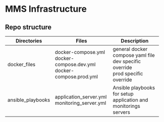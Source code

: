 # MMS Infrastructure

## Repo structure
  
| Directories       | Files                                                                   | Description                                                                         |
|-------------------|-------------------------------------------------------------------------|-------------------------------------------------------------------------------------|
| docker_files      | docker-compose.yml<br>docker-compose.dev.yml<br>docker-compose.prod.yml | general docker compose yaml file<br>dev specific override<br>prod specific override |
| ansible_playbooks | application_server.yml<br>monitoring_server.yml| Ansible playbooks for setup application and monitorings servers |

